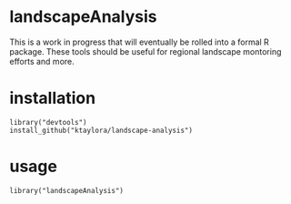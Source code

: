 # landscapeAnalysis
This is a work in progress that will eventually be rolled into a formal R package.  These tools should be useful for regional landscape montoring efforts and more.

# installation
```
library("devtools")
install_github("ktaylora/landscape-analysis")
```

# usage
```
library("landscapeAnalysis")
```

